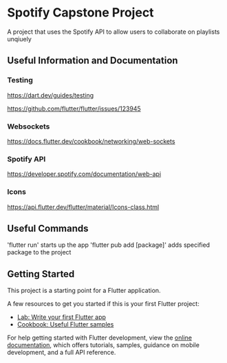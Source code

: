 # Spotify Capstone Project

A project that uses the Spotify API to allow users to collaborate on playlists unqiuely

## Useful Information and Documentation

### Testing

https://dart.dev/guides/testing

https://github.com/flutter/flutter/issues/123945

### Websockets

https://docs.flutter.dev/cookbook/networking/web-sockets

### Spotify API

https://developer.spotify.com/documentation/web-api

### Icons

https://api.flutter.dev/flutter/material/Icons-class.html

## Useful Commands

'flutter run' starts up the app
'flutter pub add [package]' adds specified package to the project

## Getting Started

This project is a starting point for a Flutter application.

A few resources to get you started if this is your first Flutter project:

- [Lab: Write your first Flutter app](https://docs.flutter.dev/get-started/codelab)
- [Cookbook: Useful Flutter samples](https://docs.flutter.dev/cookbook)

For help getting started with Flutter development, view the
[online documentation](https://docs.flutter.dev/), which offers tutorials,
samples, guidance on mobile development, and a full API reference.
